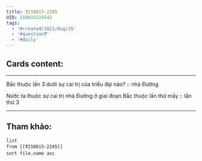 ```yaml
---
title: ❓210815-2245
UID: 210815224542
tags:
  - '#created/2021/Aug/15'
  - '#question❓'
  - '#daily'
---
```


## Cards content:
---

Bắc thuộc lần 3 dưới sự cai trị của triều đại nào? :: nhà Đường
<!--SR:!2021-10-19,44,290-->

Nước ta thuộc sự cai trị nhà Đường ở giai đoạn Bắc thuộc lần thứ mấy :: lần thứ 3
<!--SR:!2021-10-03,32,270-->

---

## Tham khảo:
```dataview
list
from [[❓210815-2245]]
sort file.name asc
```